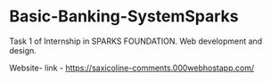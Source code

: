 # Basic-Banking-SystemSparks
Task 1 of Internship in SPARKS FOUNDATION. Web development and design.


Website- link - https://saxicoline-comments.000webhostapp.com/
